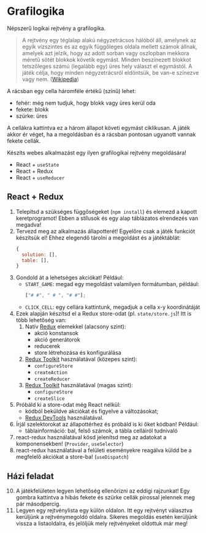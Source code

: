# Grafilogika

Népszerű logikai rejtvény a grafilogika.

> A rejtvény egy téglalap alakú négyzetrácsos hálóból áll, amelynek az egyik vízszintes és az egyik függőleges oldala mellett számok állnak, amelyek azt jelzik, hogy az adott sorban vagy oszlopban mekkora méretű sötét blokkok követik egymást. Minden beszínezett blokkot tetszőleges számú (legalább egy) üres hely választ el egymástól. A játék célja, hogy minden négyzetrácsról eldöntsük, be van-e színezve vagy nem. ([Wikipedia](https://hu.wikipedia.org/wiki/Grafilogika))

A rácsban egy cella háromféle értékű (színű) lehet:

- fehér: még nem tudjuk, hogy blokk vagy üres kerül oda
- fekete: blokk
- szürke: üres

A cellákra kattintva ez a három állapot követi egymást ciklikusan. A játék akkor ér véget, ha a megoldásban és a rácsban pontosan ugyanott vannak fekete cellák.

Készíts webes alkalmazást egy ilyen grafilogikai rejtvény megoldására!

- React + `useState`
- React + Redux
- React + `useReducer`

## React + Redux

1. Telepítsd a szükséges függőségeket (`npm install`) és elemezd a kapott keretprogramot! Ebben a stílusok és egy alap táblázatos elrendezés van megadva!
2. Tervezd meg az alkalmazás állapotterét! Egyelőre csak a játék funkciót készítsük el! Ehhez elegendő tárolni a megoldást és a játéktáblát:
   ```js
   {
     solution: [],
     table: [],
   }
   ```
3. Gondold át a lehetséges akciókat! Például:
   - `START_GAME`: megad egy megoldást valamilyen formátumban, például:
     ```js
     ["# #", " # ", "# #"];
     ```
   - `CLICK_CELL`: egy cellára kattintunk, megadjuk a cella x-y koordinátáját
4. Ezek alapján készítsd el a Redux store-odat (pl. `state/store.js`)! Itt is több lehetőség van:
   1. Natív [Redux](https://redux.js.org/) elemekkel (alacsony szint):
      - akció konstansok
      - akció generátorok
      - reducerek
      - store létrehozása és konfigurálása
   2. [Redux Toolkit](https://redux-toolkit.js.org/) használatával (közepes szint):
      - `configureStore`
      - `createAction`
      - `createReducer`
   3. [Redux Toolkit](https://redux-toolkit.js.org/) használatával (magas szint):
      - `configureStore`
      - `createSlice`
5. Próbáld ki a store-odat még React nélkül:
   - kódból beküldve akciókat és figyelve a változásokat;
   - [Redux DevTools](https://chrome.google.com/webstore/detail/redux-devtools/lmhkpmbekcpmknklioeibfkpmmfibljd) használatával.
6. Írjál szelektorokat az állapottérhez és próbáld is ki őket kódban! Például:
   - táblainformáció: bal, felső számok, a tábla celláiról tudnivaló
7. react-redux használatával kösd jelenítsd meg az adatokat a komponensekben! (`Provider`, `useSelector`)
8. react-redux használatával a felületi eseményekre reagálva küldd be a megfelelő akciókat a store-ba! (`useDispatch`)

## Házi feladat

10. A játékfelületen legyen lehetőség ellenőrizni az eddigi rajzunkat! Egy gombra kattintva a hibás fekete és szürke cellák pirossal jelennek meg pár másodpercig.
11. Legyen egy rejtvénylista egy külön oldalon. Itt egy rejtvényt választva kerüljünk a rejtvénymegoldó oldalra. Sikeres megoldás esetén kerüljünk vissza a listaoldalra, és jelöljük mely rejtvényeket oldottuk már meg!
